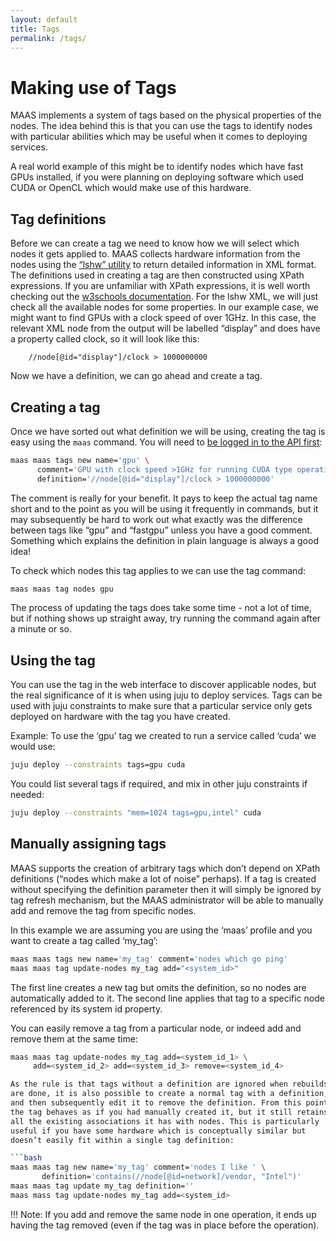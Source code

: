```yaml
---
layout: default
title: Tags
permalink: /tags/
---
```


# Making use of Tags
MAAS implements a system of tags based on the physical properties of the
nodes. The idea behind this is that you can use the tags to identify
nodes with particular abilities which may be useful when it comes to
deploying services.

A real world example of this might be to identify nodes which have fast
GPUs installed, if you were planning on deploying software which used
CUDA or OpenCL which would make use of this hardware.

## Tag definitions

Before we can create a tag we need to know how we will select which
nodes it gets applied to. MAAS collects hardware information from the
nodes using the [“lshw”
utility](http://ezix.org/project/wiki/HardwareLiSter) to return detailed
information in XML format. The definitions used in creating a tag are
then constructed using XPath expressions. If you are unfamiliar with
XPath expressions, it is well worth checking out the [w3schools
documentation](http://www.w3schools.com/xpath/xpath_syntax.asp). For the
lshw XML, we will just check all the available nodes for some
properties. In our example case, we might want to find GPUs with a clock
speed of over 1GHz. In this case, the relevant XML node from the output
will be labelled “display” and does have a property called clock, so it
will look like this:

```no-highlight
    //node[@id="display"]/clock > 1000000000
```

Now we have a definition, we can go ahead and create a tag.

## Creating a tag

Once we have sorted out what definition we will be using, creating the
tag is easy using the `maas` command. You will need
to [be logged in to the API first](maascli.html#api-key):

```bash
maas maas tags new name='gpu' \
      comment='GPU with clock speed >1GHz for running CUDA type operations.' \
      definition='//node[@id="display"]/clock > 1000000000'
```

The comment is really for your benefit. It pays to keep the actual tag
name short and to the point as you will be using it frequently in
commands, but it may subsequently be hard to work out what exactly was
the difference between tags like “gpu” and “fastgpu” unless you have a
good comment. Something which explains the definition in plain language
is always a good idea!

To check which nodes this tag applies to we can use the tag command:

```bash
maas maas tag nodes gpu
```

The process of updating the tags does take some time - not a lot of
time, but if nothing shows up straight away, try running the command
again after a minute or so.

## Using the tag

You can use the tag in the web interface to discover applicable nodes,
but the real significance of it is when using juju to deploy services.
Tags can be used with juju constraints to make sure that a particular
service only gets deployed on hardware with the tag you have created.

Example: To use the ‘gpu’ tag we created to run a service called ‘cuda’
we would use:

```bash
juju deploy --constraints tags=gpu cuda
```

You could list several tags if required, and mix in other juju
constraints if needed:

```bash
juju deploy --constraints "mem=1024 tags=gpu,intel" cuda
```

## Manually assigning tags

MAAS supports the creation of arbitrary tags which don’t depend on XPath
definitions (“nodes which make a lot of noise” perhaps). If a tag is
created without specifying the definition parameter then it will simply
be ignored by tag refresh mechanism, but the MAAS administrator will be
able to manually add and remove the tag from specific nodes.

In this example we are assuming you are using the ‘maas’ profile and you
want to create a tag called ‘my\_tag’:

```bash
maas maas tags new name='my_tag' comment='nodes which go ping'
maas maas tag update-nodes my_tag add="<system_id>"
```

The first line creates a new tag but omits the definition, so no nodes
are automatically added to it. The second line applies that tag to a
specific node referenced by its system id property.

You can easily remove a tag from a particular node, or indeed add and
remove them at the same time:

```bash
maas maas tag update-nodes my_tag add=<system_id_1> \
     add=<system_id_2> add=<system_id_3> remove=<system_id_4>

As the rule is that tags without a definition are ignored when rebuilds
are done, it is also possible to create a normal tag with a definition,
and then subsequently edit it to remove the definition. From this point
the tag behaves as if you had manually created it, but it still retains
all the existing associations it has with nodes. This is particularly
useful if you have some hardware which is conceptually similar but
doesn’t easily fit within a single tag definition:

```bash
maas maas tag new name='my_tag' comment='nodes I like ' \
       definition='contains(//node[@id=network]/vendor, "Intel")'
maas maas tag update my_tag definition=''
maas mass tag update-nodes my_tag add=<system_id>
```

!!! Note: If you add and remove the same node in one operation, it ends up having
the tag removed (even if the tag was in place before the operation).


